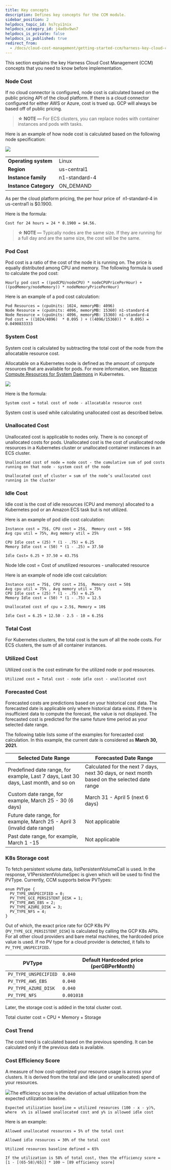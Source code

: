 ```yaml
---
title: Key concepts
description: Defines key concepts for the CCM module.
sidebar_position: 2
helpdocs_topic_id: hs7cyi1nix
helpdocs_category_id: j4adbv9wn7
helpdocs_is_private: false
helpdocs_is_published: true
redirect_from:
  - /docs/cloud-cost-management/getting-started-ccm/harness-key-cloud-cost-concepts
---
```


This section explains the key Harness Cloud Cost Management (CCM) concepts that you need to know before implementation.


### Node Cost

If no cloud connector is configured, node cost is calculated based on the public pricing API of the cloud platform.  If there is a cloud connector configured for either AWS or Azure, cost is trued up.  GCP will always be based off of public pricing.


> **☆ NOTE —** For ECS clusters, you can replace nodes with container instances and pods with tasks.

  Here is an example of how node cost is calculated based on the following node specification:

![](./static/harness-key-cloud-cost-concepts-00.png)


|     |     |
| --- | --- | 
| **Operating system** | Linux |
| **Region** | us-central1 |
| **Instance family** | n1-standard-4 |
| **Instance Category** | ON\_DEMAND |

As per the cloud platform pricing, the per hour price of  n1-standard-4 in us-central1 is $0.1900.

Here is the formula:


```
Cost for 24 hours = 24 * 0.1900 = $4.56.
```
> **☆ NOTE —** Typically nodes are the same size. If they are running for a full day and are the same size, the cost will be the same.

### Pod Cost

Pod cost is a ratio of the cost of the node it is running on. The price is equally distributed among CPU and memory. The following formula is used to calculate the pod cost:


```
Hourly pod cost = ((podCPU/nodeCPU) * nodeCPUPricePerHour) + ((podMemory/nodeMemory)) * nodeMemoryPricePerHour)
```
Here is an example of a pod cost calculation:


```
Pod Resources = (cpuUnits: 1024, memoryMB: 4096)  
Node Resource = (cpuUnits: 4096, memoryMB: 15360) n1-standard-4  
Node Resource = (cpuUnits: 4096, memoryMB: 15360) n1-standard-4  
Pod cost = ((1024/4096)  * 0.095 ) + ((4096/15360)) *  0.095) = 0.0490833333
```
### System Cost

System cost is calculated by subtracting the total cost of the node from the allocatable resource cost.

Allocatable on a Kubernetes node is defined as the amount of compute resources that are available for pods. For more information, see [Reserve Compute Resources for System Daemons](https://kubernetes.io/docs/tasks/administer-cluster/reserve-compute-resources/) in Kubernetes.

![](./static/harness-key-cloud-cost-concepts-01.png)

Here is the formula:


```
System cost = total cost of node - allocatable resource cost
```
System cost is used while calculating unallocated cost as described below.

### Unallocated Cost

Unallocated cost is applicable to nodes only. There is no concept of unallocated costs for pods. Unallocated cost is the cost of unallocated node resources in a Kubernetes cluster or unallocated container instances in an ECS cluster.


```
Unallocated cost of node = node cost - the cumulative sum of pod costs running on that node - system cost of the node
```

```
Unallocated cost of cluster = sum of the node’s unallocated cost running in the cluster
```
### Idle Cost

Idle cost is the cost of idle resources (CPU and memory) allocated to a Kubernetes pod or an Amazon ECS task but is not utilized.

Here is an example of pod idle cost calculation:


```
Instance cost = 75$, CPU cost = 25$,  Memory cost = 50$  
Avg cpu util = 75%, Avg memory util = 25%  
  
CPU Idle cost = (25) * (1 - .75) = 6.25  
Memory Idle cost = (50) * (1 - .25) = 37.50  
  
Idle Cost= 6.25 + 37.50 = 43.75$ 
```
Node Idle cost = Cost of unutilized resources - unallocated resource

Here is an example of node idle cost calculation:


```
Instance cost = 75$, CPU cost = 25$,  Memory cost = 50$  
Avg cpu util = 75% , Avg memory util = 75%  
CPU Idle cost = (25) * (1 - .75) = 6.25  
Memory Idle cost = (50) * (1 - .75) = 12.5  
  
Unallocated cost of cpu = 2.5$, Memory = 10$  
  
Idle Cost = 6.25 + 12.50 - 2.5 - 10 = 6.25$
```
### Total Cost

For Kubernetes clusters, the total cost is the sum of all the node costs. For ECS clusters, the sum of all container instances.

### Utilized Cost

Utilized cost is the cost estimate for the utilized node or pod resources.


```
Utilized cost = Total cost - node idle cost - unallocated cost
```
### Forecasted Cost

Forecasted costs are predictions based on your historical cost data. The forecasted date is applicable only where historical data exists. If there is insufficient data to compute the forecast, the value is not displayed. The forecasted cost is predicted for the same future time period as your selected date range.

The following table lists some of the examples for forecasted cost calculation. In this example, the current date is considered as **March 30, 2021.**


| **Selected** **Date Range** | **Forecasted Date Range** |
| --- | --- |
| Predefined date range, for example, Last 7 days, Last 30 days, Last month, and so on | Calculated for the next 7 days, next 30 days, or next month based on the selected date range |
| Custom date range, for example, March 25 - 30 (6 days) | March 31 - April 5 (next 6 days) |
| Future date range, for example, March 25 - April 3 (invalid date range) | Not applicable |
| Past date range, for example, March 1 -15 | Not applicable |


### K8s Storage cost

To fetch persistent volume data, listPersistentVolumeCall is used. In the response, V1PersistentVolumeSpec is given which will be used to find the PVType. Currently, CCM supports below PVTypes:

```
enum PVType {
  PV_TYPE_UNSPECIFIED = 0;
  PV_TYPE_GCE_PERSISTENT_DISK = 1;
  PV_TYPE_AWS_EBS = 2;
  PV_TYPE_AZURE_DISK = 3;
  PV_TYPE_NFS = 4;
}
```

Out of which, the exact price rate for GCP K8s PV (`PV_TYPE_GCE_PERSISTENT_DISK`) is calculated by calling the GCP K8s APIs. For all other cloud providers and bare metal machines, the hardcoded price value is used. If no PV type for a cloud provider is detected, it falls to `PV_TYPE_UNSPECIFIED`.


| **PVType** | **Default Hardcoded price (perGBPerMonth)** |
| --- | --- |
| `PV_TYPE_UNSPECIFIED`| `0.040` |
| `PV_TYPE_AWS_EBS` | `0.040` |
| `PV_TYPE_AZURE_DISK` | `0.040` |
| `PV_TYPE_NFS` | `0.001018` |

Later, the storage cost is added in the total cluster cost.

Total cluster cost = CPU + Memory + Storage

### Cost Trend

The cost trend is calculated based on the previous spending. It can be calculated only if the previous data is available. 

### Cost Efficiency Score

A measure of how cost-optimized your resource usage is across your clusters. It is derived from the total and idle (and or unallocated) spend of your resources.

![](./static/harness-key-cloud-cost-concepts-02.png)The efficiency score is the deviation of actual utilization from the expected utilization baseline.


```
Expected utilization baseline = utilized resources (100 - x - y)%,   
where  x% is allowed unallocated cost and y% is allowed idle cost
```
Here is an example:


```
Allowed unallocated resources = 5% of the total cost  
  
Allowed idle resources = 30% of the total cost  
  
Utilized resources baseline defined = 65%  
  
If the utilization is 58% of total cost, then the efficiency score =   
[1 - [(65-58)/65]] * 100 ~ [89 efficiency score]
```
